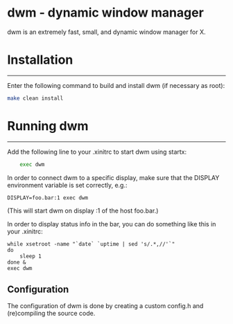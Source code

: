 dwm - dynamic window manager
============================
dwm is an extremely fast, small, and dynamic window manager for X.

# Installation
------------

Enter the following command to build and install dwm (if
necessary as root):

```sh
make clean install
```

# Running dwm
-----------
Add the following line to your .xinitrc to start dwm using startx:

```sh
    exec dwm
```
In order to connect dwm to a specific display, make sure that
the DISPLAY environment variable is set correctly, e.g.:

    DISPLAY=foo.bar:1 exec dwm

(This will start dwm on display :1 of the host foo.bar.)

In order to display status info in the bar, you can do something
like this in your .xinitrc:

    while xsetroot -name "`date` `uptime | sed 's/.*,//'`"
    do
    	sleep 1
    done &
    exec dwm


Configuration
-------------
The configuration of dwm is done by creating a custom config.h
and (re)compiling the source code.
